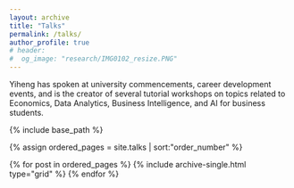 ```yaml
---
layout: archive
title: "Talks"
permalink: /talks/
author_profile: true
# header:
#  og_image: "research/IMG0102_resize.PNG"
---
```


Yiheng has spoken at university commencements, career development events, and is the creator of several tutorial workshops on topics related to Economics, Data Analytics, Business Intelligence, and AI for business students.

<nbsp>

{% include base_path %}

{% assign ordered_pages = site.talks | sort:"order_number" %}

{% for post in ordered_pages %}
  {% include archive-single.html type="grid" %}
{% endfor %}
